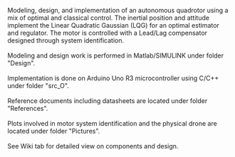 Modeling, design, and implementation of an autonomous quadrotor using a mix of optimal and classical control. The inertial position and attitude implement the Linear Quadratic Gaussian (LQG) for an optimal estimator and regulator. The motor is controlled with a Lead/Lag compensator designed through system identification. 
<br /> 
<br />
Modeling and design work is performed in Matlab/SIMULINK under folder "Design".
<br />
<br />
Implementation is done on Arduino Uno R3 microcontroller using C/C++ under folder "src_O".
<br />
<br />
Reference documents including datasheets are located under folder "References".
<br />
<br />
Plots involved in motor system identification and the physical drone are located under folder "Pictures".
<br />
<br />
See Wiki tab for detailed view on components and design.
